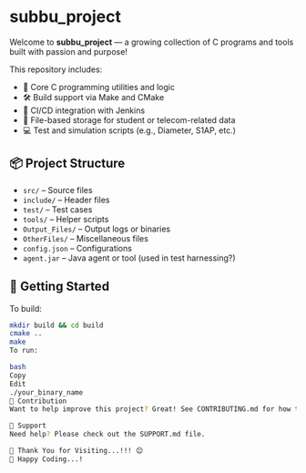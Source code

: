 # subbu_project

Welcome to **subbu_project** — a growing collection of C programs and tools built with passion and purpose!

This repository includes:
- 🧠 Core C programming utilities and logic
- 🛠️ Build support via Make and CMake
- 🔄 CI/CD integration with Jenkins
- 📂 File-based storage for student or telecom-related data
- 💻 Test and simulation scripts (e.g., Diameter, S1AP, etc.)

## 📦 Project Structure

- `src/` – Source files
- `include/` – Header files
- `test/` – Test cases
- `tools/` – Helper scripts
- `Output_Files/` – Output logs or binaries
- `OtherFiles/` – Miscellaneous files
- `config.json` – Configurations
- `agent.jar` – Java agent or tool (used in test harnessing?)

## 🚀 Getting Started

To build:

```bash
mkdir build && cd build
cmake ..
make
To run:

bash
Copy
Edit
./your_binary_name
📢 Contribution
Want to help improve this project? Great! See CONTRIBUTING.md for how to start.

🧰 Support
Need help? Please check out the SUPPORT.md file.

🙏 Thank You for Visiting...!!! 😊
🎉 Happy Coding...!